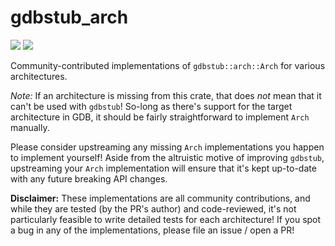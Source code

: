 # gdbstub_arch

[![](https://img.shields.io/crates/v/gdbstub_arch.svg)](https://crates.io/crates/gdbstub_arch)
[![](https://docs.rs/gdbstub_arch/badge.svg)](https://docs.rs/gdbstub_arch)

Community-contributed implementations of `gdbstub::arch::Arch` for various
architectures.

_Note:_ If an architecture is missing from this crate, that does _not_ mean
that it can't be used with `gdbstub`! So-long as there's support for the
target architecture in GDB, it should be fairly straightforward to implement
`Arch` manually.

Please consider upstreaming any missing `Arch` implementations you happen to
implement yourself! Aside from the altruistic motive of improving `gdbstub`,
upstreaming your `Arch` implementation will ensure that it's kept up-to-date
with any future breaking API changes.

**Disclaimer:** These implementations are all community contributions, and
while they are tested (by the PR's author) and code-reviewed, it's not
particularly feasible to write detailed tests for each architecture! If you
spot a bug in any of the implementations, please file an issue / open a PR!
